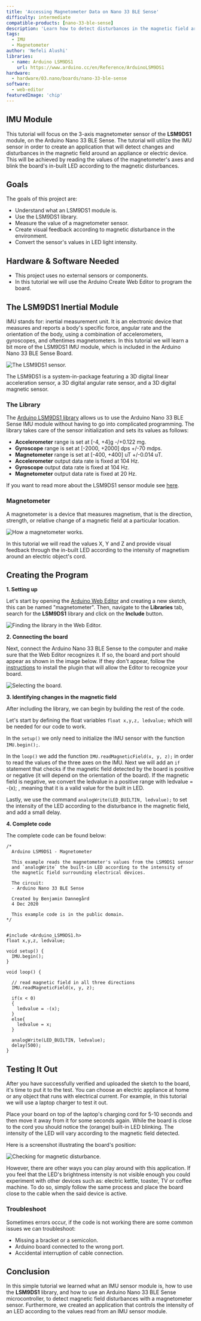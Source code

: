 ```yaml
---
title: 'Accessing Magnetometer Data on Nano 33 BLE Sense'
difficulty: intermediate
compatible-products: [nano-33-ble-sense]
description: 'Learn how to detect disturbances in the magnetic field around an electronic device using the Nano 33 BLE Sense board.'
tags:
  - IMU
  - Magnetometer
author: 'Nefeli Alushi'
libraries:
  - name: Arduino LSM9DS1
    url: https://www.arduino.cc/en/Reference/ArduinoLSM9DS1
hardware:
  - hardware/03.nano/boards/nano-33-ble-sense
software:
  - web-editor
featuredImage: 'chip'
---
```



## IMU Module

This tutorial will focus on the 3-axis magnetometer sensor of the **LSM9DS1** module, on the Arduino Nano 33 BLE Sense. The tutorial will utilize the IMU sensor in order to create an application that will detect changes and disturbances in the magnetic field around an appliance or electric device. This will be achieved by reading the values of the magnetometer's axes and blink the board's in-built LED according to the magnetic disturbances.


## Goals

The goals of this project are:
- Understand what an LSM9DS1 module is.
- Use the LSM9DS1 library.
- Measure the value of a magnetometer sensor.
- Create visual feedback according to magnetic disturbance in the environment.
- Convert the sensor's values in LED light intensity.


## Hardware & Software Needed
* This project uses no external sensors or components.
* In this tutorial we will use the Arduino Create Web Editor to program the board.



## The LSM9DS1 Inertial Module
IMU stands for: inertial measurement unit. It is an electronic device that measures and reports a body's specific force, angular rate and the orientation of the body, using a combination of accelerometers, gyroscopes, and oftentimes magnetometers. In this tutorial we will learn a bit more of the LSM9DS1 IMU module, which is included in the Arduino Nano 33 BLE Sense Board.

![The LSM9DS1 sensor.](./assets/nano33BS_04_IMU.png)

The LSM9DS1 is a system-in-package featuring a 3D digital linear acceleration sensor, a 3D digital angular rate sensor, and a 3D digital magnetic sensor.


### The Library
The [Arduino LSM9DS1 library](https://www.arduino.cc/en/Reference/ArduinoLSM9DS1) allows us to use the Arduino Nano 33 BLE Sense IMU module without having to go into complicated programming. The library takes care of the sensor initialization and sets its values as follows:

- **Accelerometer** range is set at [-4, +4]g -/+0.122 mg.
- **Gyroscope** range is set at [-2000, +2000] dps +/-70 mdps.
- **Magnetometer** range is set at [-400, +400] uT +/-0.014 uT.
- **Accelerometer** output data rate is fixed at 104 Hz.
- **Gyroscope** output data rate is fixed at 104 Hz.
- **Magnetometer** output data rate is fixed at 20 Hz.

If you want to read more about the LSM9DS1 sensor module see <a href="https://content.arduino.cc/assets/Nano_BLE_Sense_lsm9ds1.pdf" target="_blank">here</a>.

### Magnetometer
A magnetometer is a device that measures magnetism, that is the direction, strength, or relative change of a magnetic field at a particular location.

![How a magnetometer works.](./assets/nano33BS_04_magnetometer.png)

In this tutorial we will read the values X, Y and Z and provide visual feedback through the in-built LED according to the intensity of magnetism around an electric object's cord.


## Creating the Program

**1. Setting up**

Let's start by opening the [Arduino Web Editor](https://create.arduino.cc/editor) and creating a new sketch, this can be named "magnetometer". Then, navigate to the **Libraries** tab, search for the **LSM9DS1** library and click on the **Include** button.

![Finding the library in the Web Editor.](./assets/nano33BS_04_include_library.png)


**2. Connecting the board**

Next, connect the Arduino Nano 33 BLE Sense to the computer and make sure that the Web Editor recognizes it. If so, the board and port should appear as shown in the image below. If they don't appear, follow the [instructions](https://create.arduino.cc/getting-started/plugin/welcome) to install the plugin that will allow the Editor to recognize your board.

![Selecting the board.](./assets/nano33BS_04_board_port.png)


**3. Identifying changes in the magnetic field**

After including the library, we can begin by building the rest of the code.

Let's start by defining the float variables `float x,y,z, ledvalue;` which will be needed for our code to work.

In the `setup()` we only need to initialize the IMU sensor with the function `IMU.begin();`.

In the `loop()` we add the function `IMU.readMagneticField(x, y, z);` in order to read the values of the three axes on the IMU.
Next we will add an `if` statement that checks if the magnetic field detected by the board is positive or negative (it will depend on the orientation of the board). If the magnetic field is negative, we convert the ledvalue in a positive range with ledvalue = -(x); , meaning that it is a valid value for the built in LED.

Lastly, we use the command `analogWrite(LED_BUILTIN, ledvalue);` to set the intensity of the LED according to the disturbance in the magnetic field, and add a small delay.



**4. Complete code**

The complete code can be found below:

```arduino
/*
  Arduino LSM9DS1 - Magnetometer

  This example reads the magnetometer's values from the LSM9DS1 sensor
  and `analogWrite` the built-in LED according to the intensity of
  the magnetic field surrounding electrical devices.

  The circuit:
  - Arduino Nano 33 BLE Sense

  Created by Benjamin Dannegård
  4 Dec 2020

  This example code is in the public domain.
*/


#include <Arduino_LSM9DS1.h>
float x,y,z, ledvalue;

void setup() {
  IMU.begin();
}

void loop() {

  // read magnetic field in all three directions
  IMU.readMagneticField(x, y, z);

  if(x < 0)
  {
    ledvalue = -(x);
  }
  else{
    ledvalue = x;
  }

  analogWrite(LED_BUILTIN, ledvalue);
  delay(500);
}
```



## Testing It Out

After you have successfully verified and uploaded the sketch to the board, it's time to put it to the test. You can choose an electric appliance at home or any object that runs with electrical current. For example, in this tutorial we will use a laptop charger to test it out.

Place your board on top of the laptop's charging cord for 5-10 seconds and then move it away from it for some seconds again. While the board is close to the cord you should notice the (orange) built-in LED blinking. The intensity of the LED will vary according to the magnetic field detected.

Here is a screenshot illustrating the board's position:

![Checking for magnetic disturbance.](./assets/nano33BS_04_illustration.png)

However, there are other ways you can play around with this application. If you feel that the LED's brightness intensity is not visible enough you could experiment with other devices such as: electric kettle, toaster, TV or coffee machine. To do so, simply follow the same process and place the board close to the cable when the said device is active.

### Troubleshoot

Sometimes errors occur, if the code is not working there are some common issues we can troubleshoot:
- Missing a bracket or a semicolon.
- Arduino board connected to the wrong port.
- Accidental interruption of cable connection.


## Conclusion

In this simple tutorial we learned what an IMU sensor module is, how to use the **LSM9DS1** library, and how to use an Arduino Nano 33 BLE Sense microcontroller, to detect magnetic field disturbances with a magnetometer sensor. Furthermore, we created an application that controls the intensity of an LED according to the values read from an IMU sensor module.

